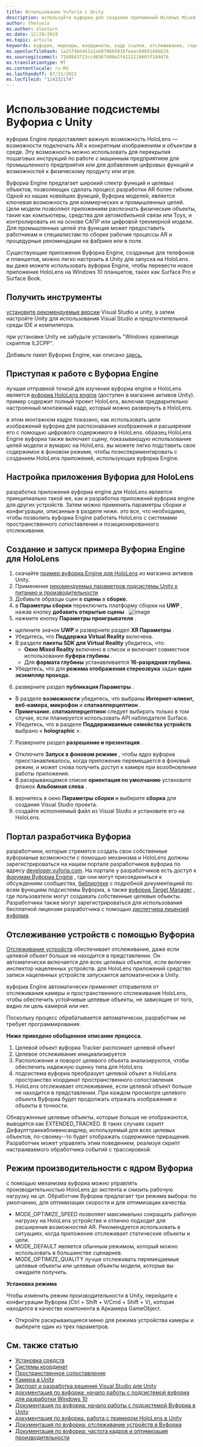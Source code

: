```yaml
---
title: Использование Vuforia с Unity
description: используйте вуфориа для создания приложений Windows Mixed Reality в Unity.
author: thetuvix
ms.author: alexturn
ms.date: 12/20/2019
ms.topic: article
keywords: вуфориа, маркеры, координаты, кадр ссылки, отслеживание, гарнитура смешанной реальности, гарнитура windows mixed reality, гарнитура виртуальной реальности, unity, HoloLens, отслеживание устройств, режим производительности, портал разработчика вуфориа
ms.openlocfilehash: 1a21f4bb441a1ab0706b5916feaac0d691486626
ms.sourcegitcommit: 7160843723ccd6567490e2f4222219603f184d76
ms.translationtype: MT
ms.contentlocale: ru-RU
ms.lasthandoff: 07/15/2021
ms.locfileid: "114232174"
---
```

# <a name="using-vuforia-engine-with-unity"></a>Использование подсистемы Вуфориа с Unity

вуфориа Engine предоставляет важную возможность HoloLens — возможности подключать AR к конкретным изображениям и объектам в среде. Эту возможность можно использовать для перекрытия пошаговых инструкций по работе с машинным предприятием для промышленного предприятия или для добавления цифровых функций и возможностей к физическому продукту или игре.

Вуфориа Engine предлагает широкий спектр функций и целевых объектов, позволяющих сделать процесс разработки AR более гибким. Одной из наших новейших функций, Вуфориа моделей, является ключевая возможность для коммерческих и промышленных целей. Цели модели позволяют приложениям распознать физические объекты, такие как компьютеры, средства для автомобильной связи или Toys, и контролировать их на основе САПР или цифровой трехмерной модели. Для промышленных целей эта функция может предоставить работникам и специалистам по сборке рабочие процессы AR и процедурные рекомендации на фабрике или в поле.

Существующие приложения Вуфориа Engine, созданные для телефонов и планшетов, можно легко настроить в Unity для запуска на HoloLens. вы даже можете использовать вуфориа Engine, чтобы перевести новое приложение HoloLens на Windows 10 планшетов, таких как Surface Pro и Surface Book.


## <a name="get-the-tools"></a>Получить инструменты

[установите рекомендуемые версии](../install-the-tools.md) Visual Studio и unity, а затем настройте Unity для использования Visual Studio и предпочтительной среды IDE и компилятора. 

при установке Unity не забудьте установить "Windows хранилище скриптов IL2CPP".

Добавьте пакет Вуфориа Engine, как описано [здесь.](https://library.vuforia.com/content/vuforia-library/en/articles/Solution/vuforia-engine-package-hosting-for-unity.html)

## <a name="getting-started-with-vuforia-engine"></a>Приступая к работе с Вуфориа Engine

лучшая отправной точкой для изучения вуфориа engine и HoloLens является [вуфориа HoloLens engine](https://assetstore.unity.com/packages/templates/packs/vuforia-hololens-sample-101553) (доступен в магазине активов Unity). пример содержит полный проект HoloLens, включая предварительно настроенный монтажный кадр, который можно развернуть в HoloLens.

в этом монтажном кадре показано, как использовать цели изображений вуфориа для распознавания изображения и расширения его с помощью цифрового содержимого в HoloLens. образец HoloLens Engine вуфориа также включает сцену, показывающую использование целей модели и вумаркс на HoloLens. вы можете легко подставить свое содержимое в фоновом режиме, чтобы поэкспериментировать с созданием HoloLens приложений, использующих вуфориа Engine.



## <a name="configuring-a-vuforia-app-for-hololens"></a>Настройка приложения Вуфориа для HoloLens

разработка приложения вуфориа engine для HoloLens является принципиально такой же, как и разработка приложений вуфориа engine для других устройств. Затем можно применить параметры сборки и конфигурации, описанные в разделе ниже. это все, что необходимо, чтобы позволить вуфориа Engine работать HoloLens с системами пространственного сопоставления и позиционированного отслеживания.

## <a name="build-and-run-the-vuforia-engine-sample-for-hololens"></a>Создание и запуск примера Вуфориа Engine для HoloLens
1.  скачайте [пример вуфориа Engine для HoloLens](https://assetstore.unity.com/packages/templates/packs/vuforia-hololens-sample-101553) из магазина активов Unity.
2.  Применение [рекомендуемых параметров подсистемы Unity к питанию и производительности](performance-recommendations-for-unity.md)
3.  Добавьте образцы сцен в **сцены** в **сборке.**
4.  в **Параметры сборки** переключить платформу сборки на **UWP** , нажав кнопку **добавить открытые сцены** .
![image](https://user-images.githubusercontent.com/45470042/89573103-173daa80-d7f8-11ea-9284-931a7b6c913d.png)
5.  нажмите кнопку **Параметры проигрывателя** .  
   * щелкните значок **UWP** и разверните раздел **XR Параметры** .
   * Убедитесь, что **Поддержка Virtual Reality** включена.    
   * В разделе **пакеты SDK для Virtual Reality** убедитесь, что:
     * **Окно Mixed Reality** включено в список и включает совместное использование **буфера глубины** . 
     * Для **формата глубины** устанавливается **16-разрядная глубина.** 
   * Убедитесь, что для **режима отображения стереозвука** задан **один экземпляр прохода.**
6.  разверните раздел **публикация Параметры** .
   * В разделе **возможности** убедитесь, что выбраны **Интернет-клиент, веб-камера, микрофон** и **спатиалперцептион** .
   * **Примечание. спатиалперцептион** следует выбирать только в том случае, если планируется использовать API наблюдателя Surface.
   * Убедитесь, что в разделе **Поддерживаемые семейства устройств** выбрано « **holographic** ». 
7.  Разверните раздел **разрешение и презентация** .
   * Отключите **Запуск в фоновом режиме** , чтобы ядро вуфориа приостанавливалось, когда приложение перемещается в фоновый режим, и может снова получить доступ к камере при возобновлении работы приложения. 
   * В раскрывающемся списке **ориентация по умолчанию** установите флажок **Альбомная слева** .
8.  вернитесь в окно **Параметры сборки** и выберите **сборка** для создания Visual Studio проекта.
9.  создайте исполняемый файл из Visual Studio и установите его на HoloLens.

## <a name="the-vuforia-developer-portal"></a>Портал разработчика Вуфориа

разработчики, которые стремятся создать свои собственные вуфорианые возможности с помощью механизма и HoloLens должны зарегистрироваться на нашем портале разработчиков вуфориа по адресу [developer.vuforia.com](https://developer.vuforia.com/). На портале у разработчиков есть доступ к [форумам Вуфориа Engine](https://developer.vuforia.com/forum) , где они могут присоединиться к обсуждениям сообщества, [библиотеке](https://library.vuforia.com/) с подробной документацией по всем функциям подсистемы Вуфориа, а также [вуфориа Target Manager](https://developer.vuforia.com/target-manager) , где пользователи могут создавать собственные целевые объекты. Разработчики также могут зарегистрироваться для использования бесплатной лицензии разработчика с помощью [диспетчера лицензий вуфориа](https://developer.vuforia.com/license-manager).

## <a name="device-tracking-with-vuforia"></a>Отслеживание устройств с помощью Вуфориа

[Отслеживание устройств](https://library.vuforia.com/features/environments/device-tracker-overview.html) обеспечивает отслеживание, даже если целевой объект больше не находится в представлении. Он автоматически включается для всех целевых объектов, если включен инспектор нацеленных устройств. для HoloLens приложений средство записи нацеленных устройств запускается автоматически в Unity.

вуфориа Engine автоматически применяет отправителя от отслеживания камеры и пространственного отслеживания HoloLens, чтобы обеспечить устойчивые целевые объекты, не зависящие от того, видно ли цель камерой или нет.

Поскольку процесс обрабатывается автоматически, разработчик не требует программирования.


**Ниже приведено обобщенное описание процесса.**
1. Целевой объект вуфориа Tracker распознает целевой объект
2. Целевое отслеживание инициализируется
3. Расположение и поворот целевого объекта анализируются, чтобы обеспечить надежную оценку типа для HoloLens
4. подсистема вуфориа преобразует целевой объект в HoloLens пространство координат пространственного сопоставления
5. HoloLens отслеживает отслеживание, если целевой объект больше не находится в представлении. При каждом просмотре целевого объекта Вуфориа будет продолжать отражать изображения и объекты в точности.

Обнаруженные целевые объекты, которые больше не отображаются, выводятся как EXTENDED_TRACKED. В таких случаях скрипт Дефаулттраккабливенсандлер, используемый для всех целевых объектов, по-своему--то будет отображать содержимое приращения. Разработчик может управлять этим поведением, реализуя скрипт настраиваемого обработчика событий с трассировкой.

## <a name="performance-mode-with-vuforia-engine"></a>Режим производительности с ядром Вуфориа 

с помощью механизма вуфориа можно управлять производительностью HoloLens до экстента и снизить рабочую нагрузку на цп. Обработчик Вуфориа предлагает три режима выбора: по умолчанию, для оптимизации скорости и для оптимизации качества. 

*   MODE_OPTIMIZE_SPEED позволяет максимально сокращать рабочую нагрузку на HoloLens устройстве и отлично подходит для расширения возможностей AR. Рекомендуется использовать в ситуациях, когда приложение отслеживает статические объекты и цели.
*   MODE_DEFAULT является обычным режимом, который можно использовать в большинстве сценариев.
*   MODE_OPTIMIZE_QUALITY лучше отслеживать перемещаемые целевые объекты или целевые объекты модели, которые вы ожидаете получить.

**Установка режима**

Чтобы изменить режим производительности в Unity, перейдите к конфигурации Вуфориа (Ctrl + Shift + V/Cmd + Shift + V), которая находится в качестве компонента в Аркамера GameObject. 
*   Откройте раскрывающееся меню для режима устройства камеры и выберите один из трех параметров.


## <a name="see-also"></a>См. также статью
* [Установка средств](../install-the-tools.md)
* [Системы координат](../../design/coordinate-systems.md)
* [Пространственное сопоставление](../../design/spatial-mapping.md)
* [Камера в Unity](camera-in-unity.md)
* [Экспорт и разработка решения Visual Studio для Unity](exporting-and-building-a-unity-visual-studio-solution.md)
* [документация по вуфориа: начало работы с подсистемой вуфориа для разработки Windows 10](https://library.vuforia.com/articles/Training/Getting-Started-with-Vuforia-for-Windows-10-Development.html)
* [Документация по вуфориа: начало работы с подсистемой Вуфориа в Unity](https://library.vuforia.com/articles/Training/getting-started-with-vuforia-in-unity.html)
* [документация по вуфориа. работа с примером HoloLens в Unity](https://library.vuforia.com/articles/Solution/Working-with-the-HoloLens-sample-in-Unity.html)
* [Документация по вуфориа: отслеживание устройств в Вуфориа](https://library.vuforia.com/features/environments/device-tracker-overview.html)
* [Документация по вуфориа: частота кадров и оптимизация производительности](https://library.vuforia.com/content/vuforia-library/en/articles/Solution/Framerate-Optimization-for-Mixed-Reality-Apps.html)
